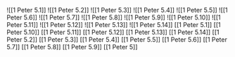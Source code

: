 ![[1 Peter 5.1]]
![[1 Peter 5.2]]
![[1 Peter 5.3]]
![[1 Peter 5.4]]
![[1 Peter 5.5]]
![[1 Peter 5.6]]
![[1 Peter 5.7]]
![[1 Peter 5.8]]
![[1 Peter 5.9]]
![[1 Peter 5.10]]
![[1 Peter 5.11]]
![[1 Peter 5.12]]
![[1 Peter 5.13]]
![[1 Peter 5.14]]
[[1 Peter 5.1]]
[[1 Peter 5.10]]
[[1 Peter 5.11]]
[[1 Peter 5.12]]
[[1 Peter 5.13]]
[[1 Peter 5.14]]
[[1 Peter 5.2]]
[[1 Peter 5.3]]
[[1 Peter 5.4]]
[[1 Peter 5.5]]
[[1 Peter 5.6]]
[[1 Peter 5.7]]
[[1 Peter 5.8]]
[[1 Peter 5.9]]
[[1 Peter 5]]

